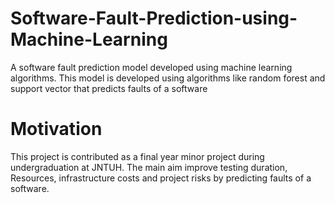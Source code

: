 # Software-Fault-Prediction-using-Machine-Learning
A software fault prediction model developed using machine learning algorithms. 
This model is developed using  algorithms like random forest and support vector that predicts faults of a software 
# Motivation
This project is contributed as a final year minor project during undergraduation at JNTUH. The main aim improve testing 
duration, Resources, infrastructure costs and project risks by predicting faults of a software.
